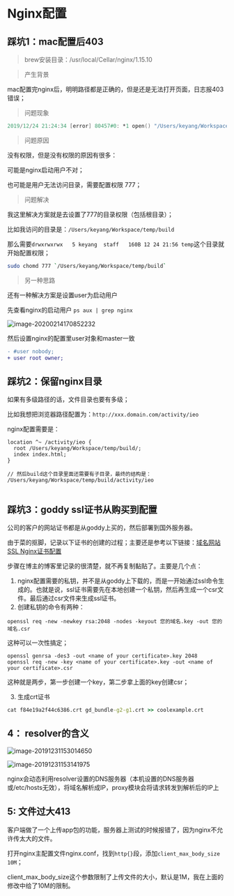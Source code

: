 # Nginx配置

## 踩坑1：mac配置后403

> brew安装目录：/usr/local/Cellar/nginx/1.15.10

> 产生背景

mac配置完nginx后，明明路径都是正确的，但是还是无法打开页面，日志报403错误；

> 问题现象

```verilog
2019/12/24 21:24:34 [error] 80457#0: *1 open() "/Users/keyang/Workspace/temp/build/manifest.json" failed (13: Permission denied), client: 127.0.0.1, server: www.asproex.com
```

> 问题原因

没有权限，但是没有权限的原因有很多：

可能是nginx启动用户不对；

也可能是用户无法访问目录，需要配置权限 777；

> 问题解决

我这里解决方案就是去设置了777的目录权限（包括根目录）；

比如我访问的目录是：`/Users/keyang/Workspace/temp/build`

那么需要`drwxrwxrwx   5 keyang  staff   160B 12 24 21:56 temp`这个目录就开始配置权限；

```bash
sudo chomd 777 `/Users/keyang/Workspace/temp/build`
```



> 另一种思路

还有一种解决方案是设置user为启动用户

先查看nginx的启动用户 `ps aux | grep nginx`

![image-20200214170852232](https://ipic-coda.oss-cn-beijing.aliyuncs.com/2020-02-14-090852.png)

然后设置nginx的配置里user对象和master一致

```diff
- #user nobody;
+ user root owner;
```





## 踩坑2：保留nginx目录

如果有多级路径的话，文件目录也要有多级；

比如我想把浏览器路径配置为：`http://xxx.domain.com/activity/ieo `

nginx配置需要是：

```nginx
location ^~ /activity/ieo {
  root /Users/keyang/Workspace/temp/build/;
  index index.html;
}

// 然后build这个目录里面还需要有子目录，最终的结构是：
/Users/keyang/Workspace/temp/build/activity/ieo
            
```



## 踩坑3：goddy ssl证书从购买到配置

公司的客户的网站证书都是从goddy上买的，然后部署到国外服务器。

由于菜的抠脚，记录以下证书的创建的过程；主要还是参考以下链接：[域名网站 SSL Nginx证书配置](https://blog.csdn.net/weixin_38109191/article/details/98479353)

步骤在博主的博客里记录的很清楚，就不再复制黏贴了。主要是几个点：

1. nginx配置需要的私钥，并不是从goddy上下载的，而是一开始通过ssl命令生成的。也就是说，ssl证书需要先在本地创建一个私钥，然后再生成一个csr文件。最后通过csr文件来生成ssl证书。
2. 创建私钥的命令有两种：

```shell
openssl req -new -newkey rsa:2048 -nodes -keyout 您的域名.key -out 您的域名.csr
```

这种可以一次性搞定；

```shell
openssl genrsa -des3 -out <name of your certificate>.key 2048
openssl req -new -key <name of your certificate>.key -out <name of your certificate>.csr
```

这种就是两步，第一步创建一个key，第二步拿上面的key创建csr；

3. 生成crt证书

```cmd
cat f84e19a2f44c6386.crt gd_bundle-g2-g1.crt >> coolexample.crt
```



## 4： resolver的含义



![image-20191231153014650](https://ipic-coda.oss-cn-beijing.aliyuncs.com/2019-12-31-073015.png)

![image-20191231153141975](https://ipic-coda.oss-cn-beijing.aliyuncs.com/2019-12-31-073142.png)



nginx会动态利用resolver设置的DNS服务器（本机设置的DNS服务器或/etc/hosts无效），将域名解析成IP，proxy模块会将请求转发到解析后的IP上



## 5: 文件过大413

客户端做了一个上传app包的功能，服务器上测试的时候报错了，因为nginx不允许传太大的文件。

打开nginx主配置文件nginx.conf，找到`http{}`段，添加`client_max_body_size 10M`；

client_max_body_size这个参数限制了上传文件的大小，默认是1M，我在上面的修改中给了10M的限制。